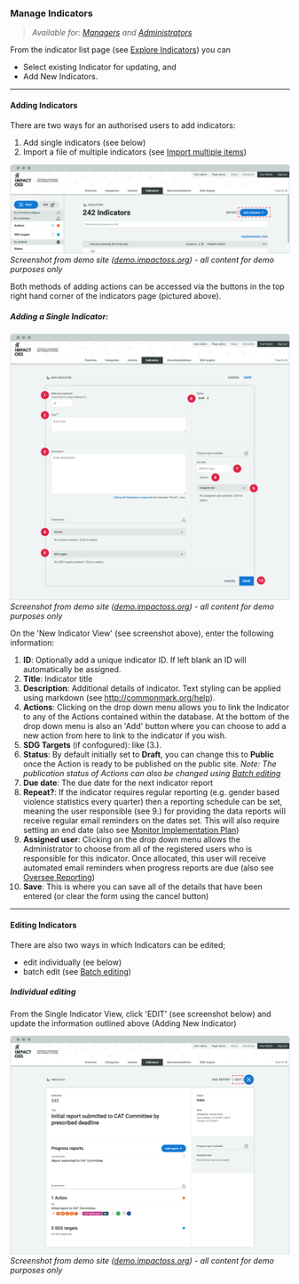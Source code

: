 ### Manage Indicators

> _Available for: [Managers](/managers/manager.md) and [Administrators](/admins/admin.md)_

From the indicator list page (see [Explore Indicators](/visitors/indicators.md)) you can
* Select existing Indicator for updating, and
* Add New Indicators.

---

#### Adding Indicators

There are two ways for an authorised users to add indicators:

1. Add single indicators (see below)
2. Import a file of multiple indicators (see [Import multiple items](/managers/import.md))

![](/assets/m-indicator-list.png)
_Screenshot from demo site ([demo.impactoss.org](https://demo.impactoss.org)) - all content for demo purposes only_

Both methods of adding actions can be accessed via the buttons in the top right hand corner of the indicators page (pictured above).

##### Adding a Single Indicator:

![](/assets/m-indicator-add-new.png)
_Screenshot from demo site ([demo.impactoss.org](https://demo.impactoss.org)) - all content for demo purposes only_

On the 'New Indicator View' (see screenshot above), enter the following information:

1. **ID**: Optionally add a unique indicator ID. If left blank an ID will automatically be assigned.
2. **Title**: Indicator title
3. **Description**: Additional details of indicator. Text styling can be applied using markdown (see http://commonmark.org/help).
4. **Actions**: Clicking on the drop down menu allows you to link the Indicator to any of the Actions contained within the database. At the bottom of the drop down menu is also an 'Add' button where you can choose to add a new action from here to link to the indicator if you wish.
5. **SDG Targets** (if confogured): like (3.).
6. **Status**: By default initially set to **Draft**, you can change this to **Public** once the Action is ready to be published on the public site. _Note: The publication status of Actions can also be changed using [Batch editing](/managers/batch-edit.md)_
7. **Due date**: The due date for the next indicator report
8. **Repeat?**: If the indicator requires regular reporting (e.g. gender based violence statistics every quarter) then a reporting schedule can be set, meaning the user responsible (see 9.) for providing the data reports will receive regular email reminders on the dates set. This will also require setting an end date (also see [Monitor Implementation Plan](/managers/monitor-implementation-plan.md))
9. **Assigned user**: Clicking on the drop down menu allows the Administrator to choose from all of the registered users who is responsible for this indicator. Once allocated, this user will receive automated email reminders when progress reports are due (also see [Oversee Reporting](/managers/oversee-reporting.md))
10. **Save**: This is where you can save all of the details that have been entered (or clear the form using the cancel button)

---

#### Editing Indicators

There are also two ways in which Indicators can be edited;

* edit individually (ee below)
* batch edit (see [Batch editing](/managers/batch-edit.md))

##### Individual editing

From the Single Indicator View, click 'EDIT' (see screenshot below) and update the information outlined above (Adding New Indicator)

![](/assets/m-indicator-single.png)
_Screenshot from demo site ([demo.impactoss.org](https://demo.impactoss.org)) - all content for demo purposes only_